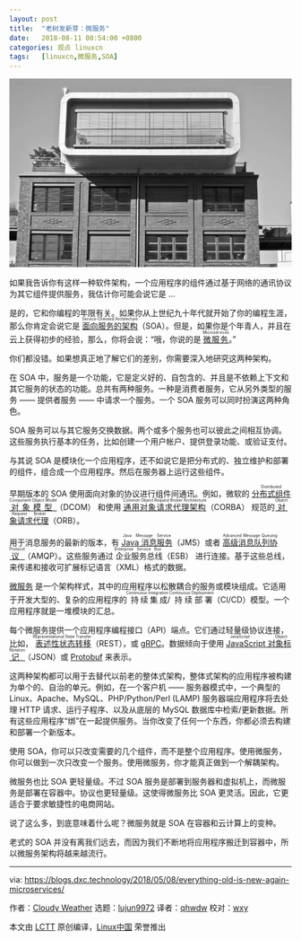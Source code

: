 ```yaml
---
layout: post
title:	"老树发新芽：微服务"
date:	2018-08-11 00:54:00 +0800 
categories:	观点 linuxcn 
tags:	[linuxcn,微服务,SOA]
---
```



![](/Asserts/Images/album/201808/11/005341qlofmbsl5z60jfoo.jpg)


如果我告诉你有这样一种软件架构，一个应用程序的组件通过基于网络的通讯协议为其它组件提供服务，我估计你可能会说它是 …


是的，它和你编程的年限有关。如果你从上世纪九十年代就开始了你的编程生涯，那么你肯定会说它是 <ruby> <a href="https://www.service-architecture.com/articles/web-services/service-oriented_architecture_soa_definition.html">  面向服务的架构 </a> <rt>  Service-Oriented Architecture </rt></ruby>（SOA）。但是，如果你是个年青人，并且在云上获得初步的经验，那么，你将会说：“哦，你说的是 <ruby> <a href="http://microservices.io/">  微服务 </a> <rt>  Microservices </rt></ruby>。”


你们都没错。如果想真正地了解它们的差别，你需要深入地研究这两种架构。


在 SOA 中，服务是一个功能，它是定义好的、自包含的、并且是不依赖上下文和其它服务的状态的功能。总共有两种服务。一种是消费者服务，它从另外类型的服务 —— 提供者服务 —— 中请求一个服务。一个 SOA 服务可以同时扮演这两种角色。


SOA 服务可以与其它服务交换数据。两个或多个服务也可以彼此之间相互协调。这些服务执行基本的任务，比如创建一个用户帐户、提供登录功能、或验证支付。


与其说 SOA 是模块化一个应用程序，还不如说它是把分布式的、独立维护和部署的组件，组合成一个应用程序。然后在服务器上运行这些组件。


早期版本的 SOA 使用面向对象的协议进行组件间通讯。例如，微软的 <ruby> <a href="https://technet.microsoft.com/en-us/library/cc958799.aspx">  分布式组件对象模型 </a> <rt>  Distributed Component Object Model </rt></ruby>（DCOM） 和使用 <ruby> <a href="http://www.corba.org/">  通用对象请求代理架构 </a> <rt>  Common Object Request Broker Architecture </rt></ruby>（CORBA） 规范的 <ruby> <a href="https://searchmicroservices.techtarget.com/definition/Object-Request-Broker-ORB">  对象请求代理 </a> <rt>  Object Request Broker </rt></ruby>（ORB）。


用于消息服务的最新的版本，有 <ruby> <a href="https://docs.oracle.com/javaee/6/tutorial/doc/bncdq.html">  Java 消息服务 </a> <rt>  Java Message Service </rt></ruby>（JMS）或者 <ruby> <a href="https://www.amqp.org/">  高级消息队列协议 </a> <rt>  Advanced Message Queuing Protocol </rt></ruby>（AMQP）。这些服务通过<ruby> 企业服务总线 <rt>  Enterprise Service Bus </rt></ruby>（ESB） 进行连接。基于这些总线，来传递和接收可扩展标记语言（XML）格式的数据。


[微服务](http://microservices.io/) 是一个架构样式，其中的应用程序以松散耦合的服务或模块组成。它适用于开发大型的、复杂的应用程序的<ruby> 持续集成 <rt>  Continuous Integration </rt></ruby>/<ruby> 持续部署 <rt>  Continuous Deployment </rt></ruby>（CI/CD）模型。一个应用程序就是一堆模块的汇总。


每个微服务提供一个应用程序编程接口（API）端点。它们通过轻量级协议连接，比如，<ruby> <a href="https://www.service-architecture.com/articles/web-services/representational_state_transfer_rest.html">  表述性状态转移 </a> <rt>  REpresentational State Transfer </rt></ruby>（REST），或 [gRPC](https://grpc.io/)。数据倾向于使用 <ruby> <a href="https://www.json.org/">  JavaScript 对象标记 </a> <rt>  JavaScript Object Notation </rt></ruby>（JSON）或 [Protobuf](https://github.com/google/protobuf/) 来表示。


这两种架构都可以用于去替代以前老的整体式架构，整体式架构的应用程序被构建为单个的、自治的单元。例如，在一个客户机 —— 服务器模式中，一个典型的 Linux、Apache、MySQL、PHP/Python/Perl (LAMP) 服务器端应用程序将去处理 HTTP 请求、运行子程序、以及从底层的 MySQL 数据库中检索/更新数据。所有这些应用程序“绑”在一起提供服务。当你改变了任何一个东西，你都必须去构建和部署一个新版本。


使用 SOA，你可以只改变需要的几个组件，而不是整个应用程序。使用微服务，你可以做到一次只改变一个服务。使用微服务，你才能真正做到一个解耦架构。


微服务也比 SOA 更轻量级。不过 SOA 服务是部署到服务器和虚拟机上，而微服务是部署在容器中。协议也更轻量级。这使得微服务比 SOA 更灵活。因此，它更适合于要求敏捷性的电商网站。


说了这么多，到底意味着什么呢？微服务就是 SOA 在容器和云计算上的变种。


老式的 SOA 并没有离我们远去，而因为我们不断地将应用程序搬迁到容器中，所以微服务架构将越来越流行。




---


via: <https://blogs.dxc.technology/2018/05/08/everything-old-is-new-again-microservices/>


作者：[Cloudy Weather](https://blogs.dxc.technology/author/steven-vaughan-nichols/) 选题：[lujun9972](https://github.com/lujun9972) 译者：[qhwdw](https://github.com/qhwdw) 校对：[wxy](https://github.com/wxy)


本文由 [LCTT](https://github.com/LCTT/TranslateProject) 原创编译，[Linux中国](https://linux.cn/) 荣誉推出
